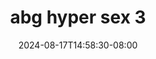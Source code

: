 --- 
title: "abg hyper sex 3"
description: "download   abg hyper sex 3   full new"
date: 2024-08-17T14:58:30-08:00
file_code: "rj7lxcgdpwgl"
draft: false
cover: "v9gzxeq8a9tyh4op.jpg"
tags: ["abg", "hyper", "sex", "bokep-indo", "bokep-viral", "bokep-ig"]
length: 135
fld_id: "1483849"
foldername: "Abg hiper"
categories: ["Abg hiper"]
views: 0
---